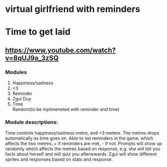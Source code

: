 # virtual girlfriend with reminders
# Time to get laid

## https://www.youtube.com/watch?v=8qUJ9a_3zSQ

### Modules
<ol>
  <li>Happiness/sadness</li>
  <li><3</li>
  <li>Reminder</li>
  <li>Zgui Duy</li>
  <li>Time</li
  <li>Random(to be inplimeneted with reminder and time)</li>
 </ol>

### Module descriptions:
Time controls happiness/sadness metre, and <3 metere. The metres drops automatically as time goes on.
Able to set reminders in the game, which affects the two metres, + if reminders are met, - if not.
Prompts will show up randomly which affects the metres based on response, e.g. she will tell you facts about herself and will quiz you afterwwards.
Zgui will show different sprites and responses based on stats and response.
